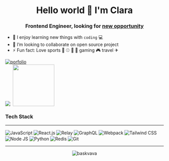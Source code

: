 <h1 align="center">Hello world 🙌 I'm Clara</h1>
<h3 align="center">Frontend Engineer, looking for <a href="https://www.linkedin.com/in/ying-hsuan-chen1/">new opportunity</a></h3>

<!--
**baskvava/baskvava** is a ✨ _special_ ✨ repository because its `README.md` (this file) appears on your GitHub profile.

Here are some ideas to get you started:
- 🔭 I’m currently looking for [new opportunity](https://www.linkedin.com/in/ying-hsuan-chen1/)
- 🆕 I’m looking for help with ...
- 💬 Ask me about ...
- 😄 Pronouns: she/her
- 📫 How to reach me: 
-->

- 🌱 I enjoy learning new things with ``` coding ``` 💻
- 👯 I’m looking to collaborate on open source project
- ⚡ Fun fact: Love sports 🏀 ⚾ 🎱 🏐 gaming 🎮 travel ✈

<a href="https://baskvava.github.io/portfolio/" target="_blank"> 
  <img title="porfolio" src="https://baskvava.github.io/portfolio/portfolio.gif"> 
</a>
  
<div align="left">
  <picture align="center">
    <source
      align="center"
      srcset="https://github-readme-stats.vercel.app/api?username=baskvava&show_icons=true&theme=tokyonight"
      media="(prefers-color-scheme: dark)"
    />
    <source
      align="center"
      srcset="https://github-readme-stats.vercel.app/api?username=baskvava&show_icons=true"
      media="(prefers-color-scheme: light), (prefers-color-scheme: no-preference)"
    />
    <img align="center" src="https://github-readme-stats.vercel.app/api?username=tokyonight&show_icons=true" />
  </picture>
  
  <picture>
    <img />
  </picture>
  
  <img src="https://www.vectorlogo.zone/logos/github/github-icon.svg" width=132 valign="bottom" />
 
</div>

### Tech Stack

<hr />
<div>
  <img align="center" title="JavaScript" src="https://www.vectorlogo.zone/logos/javascript/javascript-icon.svg" />
  <img align="center" title="React.js" src="https://www.vectorlogo.zone/logos/reactjs/reactjs-icon.svg" />
  <img align="center" title="Relay" src="https://www.vectorlogo.zone/logos/facebook_relay/facebook_relay-icon.svg" />
  <img align="center" title="GraphQL" src="https://www.vectorlogo.zone/logos/graphql/graphql-icon.svg" />
  <img align="center" title="Webpack" src="https://www.vectorlogo.zone/logos/js_webpack/js_webpack-icon.svg" />
  <img align="center" title="Tailwind CSS" src="https://www.vectorlogo.zone/logos/tailwindcss/tailwindcss-icon.svg" />
  <img align="center" title="Node JS" src="https://www.vectorlogo.zone/logos/nodejs/nodejs-icon.svg" />
  <img align="center" title="Python" src="https://www.vectorlogo.zone/logos/python/python-icon.svg" />
  <img align="center" title="Redis" src="https://www.vectorlogo.zone/logos/redis/redis-icon.svg" />
  <img align="center" title="Git" src="https://www.vectorlogo.zone/logos/git-scm/git-scm-icon.svg" />
</div>

<hr/>
<p></p>
<p></p>

<p align="center">
  <img src="https://komarev.com/ghpvc/?username=baskvava&label=PROFILE+VIEWS&color=brightgreen" alt="baskvava" />
</p>
